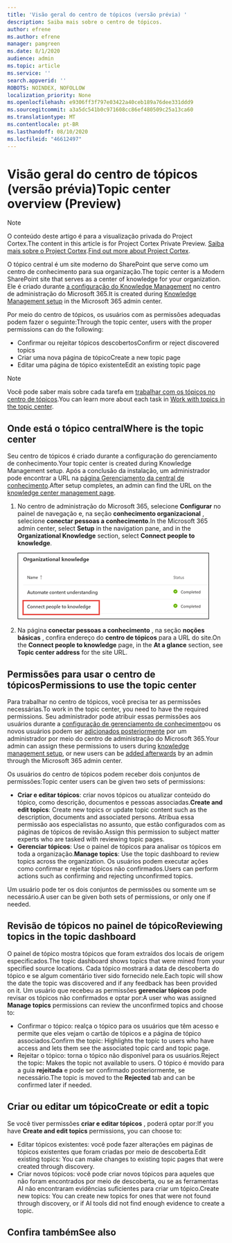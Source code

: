 ```yaml
---
title: 'Visão geral do centro de tópicos (versão prévia) '
description: Saiba mais sobre o centro de tópicos.
author: efrene
ms.author: efrene
manager: pamgreen
ms.date: 8/1/2020
audience: admin
ms.topic: article
ms.service: ''
search.appverid: ''
ROBOTS: NOINDEX, NOFOLLOW
localization_priority: None
ms.openlocfilehash: e9306ff3f797e03422a40ceb189a76dee331ddd9
ms.sourcegitcommit: a3a5dc541b0c971608cc86ef480509c25a13ca60
ms.translationtype: MT
ms.contentlocale: pt-BR
ms.lasthandoff: 08/10/2020
ms.locfileid: "46612497"
---
```

# <a name="topic-center-overview-preview"></a><span data-ttu-id="9c031-103">Visão geral do centro de tópicos (versão prévia)</span><span class="sxs-lookup"><span data-stu-id="9c031-103">Topic center overview (Preview)</span></span>

> [!Note] 
> <span data-ttu-id="9c031-104">O conteúdo deste artigo é para a visualização privada do Project Cortex.</span><span class="sxs-lookup"><span data-stu-id="9c031-104">The content in this article is for Project Cortex Private Preview.</span></span> <span data-ttu-id="9c031-105">[Saiba mais sobre o Project Cortex](https://aka.ms/projectcortex).</span><span class="sxs-lookup"><span data-stu-id="9c031-105">[Find out more about Project Cortex](https://aka.ms/projectcortex).</span></span>

<span data-ttu-id="9c031-106">O tópico central é um site moderno do SharePoint que serve como um centro de conhecimento para sua organização.</span><span class="sxs-lookup"><span data-stu-id="9c031-106">The topic center is a Modern SharePoint site that serves as a center of knowledge for your organization.</span></span> <span data-ttu-id="9c031-107">Ele é criado durante [a configuração do Knowledge Management](set-up-knowledge-network.md) no centro de administração do Microsoft 365.</span><span class="sxs-lookup"><span data-stu-id="9c031-107">It is created during [Knowledge Management setup](set-up-knowledge-network.md) in the Microsoft 365 admin center.</span></span>

<span data-ttu-id="9c031-108">Por meio do centro de tópicos, os usuários com as permissões adequadas podem fazer o seguinte:</span><span class="sxs-lookup"><span data-stu-id="9c031-108">Through the topic center, users with the proper permissions can do the following:</span></span>

- <span data-ttu-id="9c031-109">Confirmar ou rejeitar tópicos descobertos</span><span class="sxs-lookup"><span data-stu-id="9c031-109">Confirm or reject discovered topics</span></span>
- <span data-ttu-id="9c031-110">Criar uma nova página de tópico</span><span class="sxs-lookup"><span data-stu-id="9c031-110">Create a new topic page</span></span>
- <span data-ttu-id="9c031-111">Editar uma página de tópico existente</span><span class="sxs-lookup"><span data-stu-id="9c031-111">Edit an existing topic page</span></span>

> [!Note] 
> <span data-ttu-id="9c031-112">Você pode saber mais sobre cada tarefa em [trabalhar com os tópicos no centro de tópicos](work-with-topics.md).</span><span class="sxs-lookup"><span data-stu-id="9c031-112">You can learn more about each task in [Work with topics in the topic center](work-with-topics.md).</span></span>

## <a name="where-is-the-topic-center"></a><span data-ttu-id="9c031-113">Onde está o tópico central</span><span class="sxs-lookup"><span data-stu-id="9c031-113">Where is the topic center</span></span>

<span data-ttu-id="9c031-114">Seu centro de tópicos é criado durante a configuração do gerenciamento de conhecimento.</span><span class="sxs-lookup"><span data-stu-id="9c031-114">Your topic center is created during Knowledge Management setup.</span></span> <span data-ttu-id="9c031-115">Após a conclusão da instalação, um administrador pode encontrar a URL na [página Gerenciamento da central de conhecimento](manage-knowledge-network.md).</span><span class="sxs-lookup"><span data-stu-id="9c031-115">After setup completes, an admin can find the URL on the [knowledge center management page](manage-knowledge-network.md).</span></span>

1. <span data-ttu-id="9c031-116">No centro de administração do Microsoft 365, selecione **Configurar** no painel de navegação e, na seção **conhecimento organizacional** , selecione **conectar pessoas a conhecimento**.</span><span class="sxs-lookup"><span data-stu-id="9c031-116">In the Microsoft 365 admin center, select **Setup** in the navigation pane, and in the **Organizational Knowledge** section, select **Connect people to knowledge**.</span></span>

   ![Conectar pessoas a conhecimento](../media/content-understanding/manage-connect-people-to-knowledge.png) </br>

2. <span data-ttu-id="9c031-118">Na página **conectar pessoas a conhecimento** , na seção **noções básicas** , confira endereço do **centro de tópicos** para a URL do site.</span><span class="sxs-lookup"><span data-stu-id="9c031-118">On the **Connect people to knowledge** page, in the **At a glance** section, see **Topic center address** for the site URL.</span></span>

## <a name="permissions-to-use-the-topic-center"></a><span data-ttu-id="9c031-119">Permissões para usar o centro de tópicos</span><span class="sxs-lookup"><span data-stu-id="9c031-119">Permissions to use the topic center</span></span>

<span data-ttu-id="9c031-120">Para trabalhar no centro de tópicos, você precisa ter as permissões necessárias.</span><span class="sxs-lookup"><span data-stu-id="9c031-120">To work in the topic center, you need to have the required permissions.</span></span> <span data-ttu-id="9c031-121">Seu administrador pode atribuir essas permissões aos usuários durante a [configuração de gerenciamento de conhecimento](set-up-knowledge-network.md)ou os novos usuários podem ser [adicionados posteriormente](give-user-permissions-to-the-topic-center.md) por um administrador por meio do centro de administração do Microsoft 365.</span><span class="sxs-lookup"><span data-stu-id="9c031-121">Your admin can assign these permissions to users during [knowledge management setup](set-up-knowledge-network.md), or new users can be [added afterwards](give-user-permissions-to-the-topic-center.md) by an admin through the Microsoft 365 admin center.</span></span>

<span data-ttu-id="9c031-122">Os usuários do centro de tópicos podem receber dois conjuntos de permissões:</span><span class="sxs-lookup"><span data-stu-id="9c031-122">Topic center users can be given two sets of permissions:</span></span>

- <span data-ttu-id="9c031-123">**Criar e editar tópicos**: criar novos tópicos ou atualizar conteúdo do tópico, como descrição, documentos e pessoas associadas.</span><span class="sxs-lookup"><span data-stu-id="9c031-123">**Create and edit topics**: Create new topics or update topic content such as the description, documents and associated persons.</span></span> <span data-ttu-id="9c031-124">Atribua essa permissão aos especialistas no assunto, que estão configurados com as páginas de tópicos de revisão.</span><span class="sxs-lookup"><span data-stu-id="9c031-124">Assign this permission to subject matter experts who are tasked with reviewing topic pages.</span></span>
- <span data-ttu-id="9c031-125">**Gerenciar tópicos**: Use o painel de tópicos para analisar os tópicos em toda a organização.</span><span class="sxs-lookup"><span data-stu-id="9c031-125">**Manage topics**: Use the topic dashboard to review topics across the organization.</span></span> <span data-ttu-id="9c031-126">Os usuários podem executar ações como confirmar e rejeitar tópicos não confirmados.</span><span class="sxs-lookup"><span data-stu-id="9c031-126">Users can perform actions such as confirming and rejecting unconfirmed topics.</span></span>

<span data-ttu-id="9c031-127">Um usuário pode ter os dois conjuntos de permissões ou somente um se necessário.</span><span class="sxs-lookup"><span data-stu-id="9c031-127">A user can be given both sets of permissions, or only one if needed.</span></span> 

## <a name="reviewing-topics-in-the-topic-dashboard"></a><span data-ttu-id="9c031-128">Revisão de tópicos no painel de tópico</span><span class="sxs-lookup"><span data-stu-id="9c031-128">Reviewing topics in the topic dashboard</span></span>

<span data-ttu-id="9c031-129">O painel de tópico mostra tópicos que foram extraídos dos locais de origem especificados.</span><span class="sxs-lookup"><span data-stu-id="9c031-129">The topic dashboard shows topics that were mined from your specified source locations.</span></span> <span data-ttu-id="9c031-130">Cada tópico mostrará a data de descoberta do tópico e se algum comentário tiver sido fornecido nele.</span><span class="sxs-lookup"><span data-stu-id="9c031-130">Each topic will show the date the topic was discovered and if any feedback has been provided on it.</span></span> <span data-ttu-id="9c031-131">Um usuário que recebeu as permissões **gerenciar tópicos** pode revisar os tópicos não confirmados e optar por:</span><span class="sxs-lookup"><span data-stu-id="9c031-131">A user who was assigned **Manage topics** permissions can review the unconfirmed topics and choose to:</span></span>
- <span data-ttu-id="9c031-132">Confirmar o tópico: realça o tópico para os usuários que têm acesso e permite que eles vejam o cartão de tópicos e a página de tópico associados.</span><span class="sxs-lookup"><span data-stu-id="9c031-132">Confirm the topic: Highlights the topic to users who have access and lets them see the associated topic card and topic page.</span></span>
- <span data-ttu-id="9c031-133">Rejeitar o tópico: torna o tópico não disponível para os usuários.</span><span class="sxs-lookup"><span data-stu-id="9c031-133">Reject the topic: Makes the topic not available to users.</span></span> <span data-ttu-id="9c031-134">O tópico é movido para a guia **rejeitada** e pode ser confirmado posteriormente, se necessário.</span><span class="sxs-lookup"><span data-stu-id="9c031-134">The topic is moved to the **Rejected** tab and can be confirmed later if needed.</span></span>

## <a name="create-or-edit-a-topic"></a><span data-ttu-id="9c031-135">Criar ou editar um tópico</span><span class="sxs-lookup"><span data-stu-id="9c031-135">Create or edit a topic</span></span>

<span data-ttu-id="9c031-136">Se você tiver permissões **criar e editar tópicos** , poderá optar por:</span><span class="sxs-lookup"><span data-stu-id="9c031-136">If you have **Create and edit topics** permissions, you can choose to:</span></span>

- <span data-ttu-id="9c031-137">Editar tópicos existentes: você pode fazer alterações em páginas de tópicos existentes que foram criadas por meio de descoberta.</span><span class="sxs-lookup"><span data-stu-id="9c031-137">Edit existing topics: You can make changes to existing topic pages that were created through discovery.</span></span>
- <span data-ttu-id="9c031-138">Criar novos tópicos: você pode criar novos tópicos para aqueles que não foram encontrados por meio de descoberta, ou se as ferramentas AI não encontraram evidências suficientes para criar um tópico.</span><span class="sxs-lookup"><span data-stu-id="9c031-138">Create new topics: You can create new topics for ones that were not found through discovery, or if AI tools did not find enough evidence to create a topic.</span></span>






## <a name="see-also"></a><span data-ttu-id="9c031-139">Confira também</span><span class="sxs-lookup"><span data-stu-id="9c031-139">See also</span></span>



  






